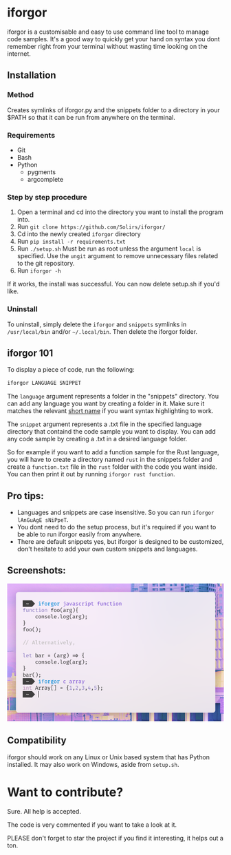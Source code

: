 # iforgor
iforgor is a customisable and easy to use command line tool to manage code samples. It's a good way to quickly get your hand on syntax you dont remember right from your terminal without wasting time looking on the internet.

## Installation
### Method
Creates symlinks of iforgor.py and the snippets folder to a directory in your $PATH so that it can be run from anywhere on the terminal.

### Requirements
- Git
- Bash
- Python
  - pygments
  - argcomplete

### Step by step procedure
1. Open a terminal and cd into the directory you want to install the program into.
2. Run `git clone https://github.com/Solirs/iforgor/`
3. Cd into the newly created `iforgor` directory
4. Run `pip install -r requirements.txt`
5. Run `./setup.sh`
    Must be run as root unless the argument `local` is specified.
    Use the `ungit` argument to remove unnecessary files related to the git repository.
6. Run `iforgor -h`

If it works, the install was successful. You can now delete setup.sh if you'd like.

### Uninstall
To uninstall, simply delete the `iforgor` and `snippets` symlinks in `/usr/local/bin` and/or `~/.local/bin`. Then delete the iforgor folder.

## iforgor 101
To display a piece of code, run the following:

```sh
iforgor LANGUAGE SNIPPET
```

The `language` argument represents a folder in the "snippets" directory. You can add any language you want by creating a folder in it. Make sure it matches the relevant [short name](https://pygments.org/docs/lexers/) if you want syntax highlighting to work.

The `snippet` argument represents a .txt file in the specified language directory that containd the code sample you want to display. You can add any code sample by creating a .txt in a desired language folder.

So for example if you want to add a function sample for the Rust language, you will have to create a directory named `rust` in the snippets folder and create a `function.txt` file in the `rust` folder with the code you want inside. You can then print it out by running `iforgor rust function`.

## Pro tips:
- Languages and snippets are case insensitive. So you can run `iforgor lAnGuAgE sNiPpeT`.
- You dont need to do the setup process, but it's required if you want to be able to run iforgor easily from anywhere.
- There are default snippets yes, but iforgor is designed to be customized, don't hesitate to add your own custom snippets and languages.

## Screenshots:
![demo image](resources/screenshot.png)

## Compatibility
iforgor should work on any Linux or Unix based system that has Python installed. It may also work on Windows, aside from `setup.sh`.

# Want to contribute?
Sure. All help is accepted.

The code is very commented if you want to take a look at it.

PLEASE don't forget to star the project if you find it interesting, it helps out a ton.
